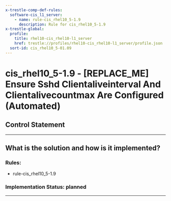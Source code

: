 ```yaml
---
x-trestle-comp-def-rules:
  software-cis_l1_server:
    - name: rule-cis_rhel10_5-1.9
      description: Rule for cis_rhel10_5-1.9
x-trestle-global:
  profile:
    title: rhel10-cis_rhel10-l1_server
    href: trestle://profiles/rhel10-cis_rhel10-l1_server/profile.json
  sort-id: cis_rhel10_5-01.09
---
```


# cis_rhel10_5-1.9 - \[REPLACE_ME\] Ensure Sshd Clientaliveinterval And Clientalivecountmax Are Configured (Automated)

## Control Statement

______________________________________________________________________

## What is the solution and how is it implemented?

<!-- For implementation status enter one of: implemented, partial, planned, alternative, not-applicable -->

<!-- Note that the list of rules under ### Rules: is read-only and changes will not be captured after assembly to JSON -->

<!-- Add control implementation description here for control: cis_rhel10_5-1.9 -->

### Rules:

  - rule-cis_rhel10_5-1.9

### Implementation Status: planned

______________________________________________________________________
